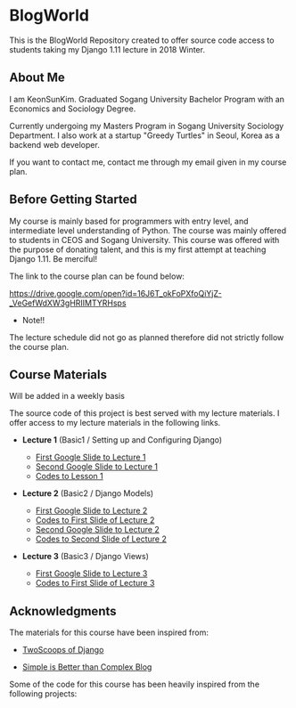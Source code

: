 # BlogWorld

This is the BlogWorld Repository created to offer source code access to students taking my Django 1.11 lecture in 2018 Winter.

## About Me

I am KeonSunKim. Graduated Sogang University Bachelor Program with an Economics and Sociology Degree. 

Currently undergoing my Masters Program in Sogang University Sociology Department. I also work at a startup "Greedy Turtles" in Seoul, Korea as a backend web developer. 

If you want to contact me, contact me through my email given in my course plan.

## Before Getting Started

My course is mainly based for programmers with entry level, and intermediate level understanding of Python. The course was mainly offered to students in CEOS and Sogang University. This course was offered with the purpose of donating talent, and this is my first attempt at teaching Django 1.11. Be merciful!

The link to the course plan can be found below:

https://drive.google.com/open?id=16J6T_okFoPXfoQiYjZ-_VeGefWdXW3gHRIIMTYRHsps 

* Note!! 

The lecture schedule did not go as planned therefore did not strictly follow the course plan.


## Course Materials 

Will be added in a weekly basis

The source code of this project is best served with my lecture materials. I offer access to my lecture materials in the following links.

* **Lecture 1** (Basic1 / Setting up and Configuring Django)

    * [First Google Slide to Lecture 1](https://docs.google.com/presentation/d/1YstMmQlDO0SCuppMOvR2Y6swPom2513f6vxvc6JvJgs/edit?usp=sharing/)
    * [Second Google Slide to Lecture 1](https://docs.google.com/presentation/d/13DCnpBd64KLlCctU2ZOA8puwJqtMMOzdRou_DYGpmZo/edit?usp=sharing/)
    * [Codes to Lesson 1](https://github.com/keonsunkim/BlogWorld/tree/041814347b4a909fa2409217cbec77af18665adf)

* **Lecture 2** (Basic2 / Django Models)

    * [First Google Slide to Lecture 2](https://docs.google.com/presentation/d/14ooFWwGOvhopJvMG0skvy8S_9FOOoFf-uAHAjMFRTs8/edit?usp=sharing)
    * [Codes to First Slide of Lecture 2](https://github.com/keonsunkim/BlogWorld/tree/62ae820da2ee4b2465b466cf4b8674e587a2547b)
    * [Second Google Slide to Lecture 2](https://docs.google.com/presentation/d/1b6q3rtMNOqKkuJIjbV_JZ9XdtTGjaWfg9ymADbeOh4M/edit?usp=sharing)
    * [Codes to Second Slide of Lecture 2](https://github.com/keonsunkim/BlogWorld/tree/93650e653e5934f03b9a630fb03b8c87cc2aa1e5)
    
    
 * **Lecture 3** (Basic3 / Django Views)

    * [First Google Slide to Lecture 3](https://docs.google.com/presentation/d/1f-_UCik0qLfs_AUnj-0CwOQvspqAGYlISlASsWk7nC0/edit?usp=sharing)
    * [Codes to First Slide of Lecture 3](https://github.com/keonsunkim/BlogWorld/tree/96979339c53ba77e23f713c38497c3feb5d2ff81)
    


## Acknowledgments

The materials for this course have been inspired from:

- [TwoScoops of Django](https://www.twoscoopspress.com/products/two-scoops-of-django-1-11/)

- [Simple is Better than Complex Blog](https://simpleisbetterthancomplex.com/)

Some of the code for this course has been heavily inspired from the following projects:
